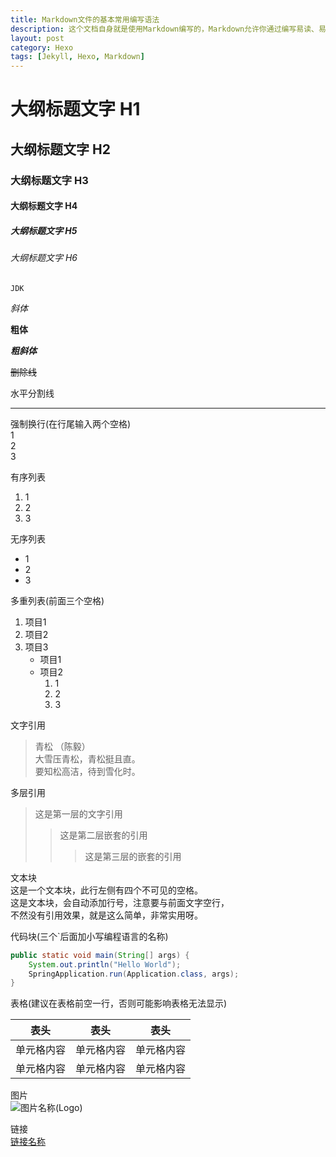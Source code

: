 ```yaml
---
title: Markdown文件的基本常用编写语法
description: 这个文档自身就是使用Markdown编写的，Markdown允许你通过编写易读、易写的富文本格式，然后很方便就可以转换成有效的HTML
layout: post
category: Hexo
tags: [Jekyll, Hexo, Markdown]
---
```


# 大纲标题文字 H1
## 大纲标题文字 H2
### 大纲标题文字 H3
#### 大纲标题文字 H4
##### 大纲标题文字 H5
###### 大纲标题文字 H6

`JDK`

*斜体*

**粗体**

***粗斜体***

~~删除线~~

水平分割线

-----

强制换行(在行尾输入两个空格)  
1  
2  
3  

有序列表
1. 1
2. 2
3. 3

无序列表
* 1
* 2
* 3

多重列表(前面三个空格)
1. 项目1
2. 项目2
3. 项目3
   * 项目1
   * 项目2
      1. 1
      2. 2
      3. 3

文字引用

> 青松 （陈毅）  
> 大雪压青松，青松挺且直。  
> 要知松高洁，待到雪化时。

多层引用
> 这是第一层的文字引用
>> 这是第二层嵌套的引用
>>> 这是第三层的嵌套的引用

文本块  
    这是一个文本块，此行左侧有四个不可见的空格。  
    这是文本块，会自动添加行号，注意要与前面文字空行，  
    不然没有引用效果，就是这么简单，非常实用呀。


代码块(三个`后面加小写编程语言的名称)
```java
public static void main(String[] args) {
    System.out.println("Hello World");
    SpringApplication.run(Application.class, args);
}
```

表格(建议在表格前空一行，否则可能影响表格无法显示)
 
 表头  | 表头  | 表头
 ---- | ----- | ------  
 单元格内容  | 单元格内容 | 单元格内容 
 单元格内容  | 单元格内容 | 单元格内容  

图片  
![图片名称(Logo)](https://blog2.dolyw.com/assets/images/avatar.gif)  

链接  
[链接名称](https://dolyw.com)  